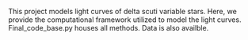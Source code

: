 This project models light curves of delta scuti variable stars. Here, we provide the computational framework utilized to model the light curves. Final_code_base.py houses all methods. Data is also availble. 
